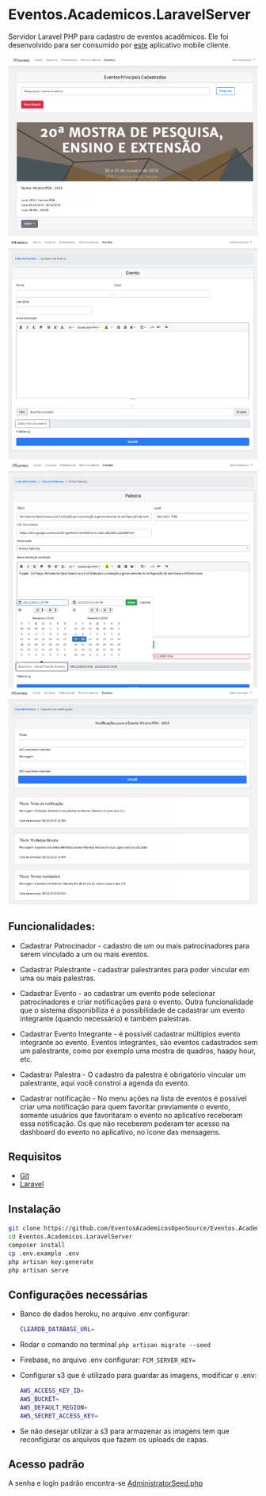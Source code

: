 # Eventos.Academicos.LaravelServer

Servidor Laravel PHP para cadastro de eventos acadêmicos. Ele foi desenvolvido para ser consumido por [este](https://github.com/EventosAcademicosOpenSource/Eventos.Academicos.Ionic) aplicativo mobile cliente. 

<img src="https://raw.githubusercontent.com/EventosAcademicosOpenSource/Eventos.Academicos.LaravelServer/master/public/images/project/screen1.png" width="600" /><img src="https://raw.githubusercontent.com/EventosAcademicosOpenSource/Eventos.Academicos.LaravelServer/master/public/images/project/screen2.png" width="600" /><img src="https://raw.githubusercontent.com/EventosAcademicosOpenSource/Eventos.Academicos.LaravelServer/master/public/images/project/screen3.png" width="600" /><img src="https://raw.githubusercontent.com/EventosAcademicosOpenSource/Eventos.Academicos.LaravelServer/master/public/images/project/screen4.png" width="600" />



## Funcionalidades: 

- Cadastrar Patrocinador - cadastro de um ou mais patrocinadores para serem vinculado a um ou mais eventos.

- Cadastrar Palestrante - cadastrar palestrantes para poder vincular em uma ou mais palestras.

- Cadastrar Evento - ao cadastrar um evento pode selecionar patrocinadores e criar notificações para o evento. Outra funcionalidade que o sistema disponibiliza é a possibilidade de cadastrar um evento integrante (quando necessário) e também palestras.

- Cadastrar Evento Integrante - é possivél cadastrar múltiplos evento integrante ao evento. Eventos integrantes, são eventos cadastrados sem um palestrante, como por exemplo uma mostra de quadros, haapy hour, etc.

- Cadastrar Palestra - O cadastro da palestra é obrigatório vincular um palestrante, aqui você constroi a agenda do evento.

- Cadastrar notificação - No menu ações na lista de eventos é possível criar uma notificação para quem favoritar previamente o evento, somente usuários que favoritaram o evento no aplicativo receberam essa notificação. Os que não receberem poderam ter acesso na dashboard do evento no aplicativo, no icone das mensagens.

## Requisitos

- [Git](http://git-scm.com/book/en/v2/Getting-Started-Installing-Git)
- [Laravel](https://laravel.com/docs/5.7/installation#server-requirements)

## Instalação

```sh
git clone https://github.com/EventosAcademicosOpenSource/Eventos.Academicos.LaravelServer.git
cd Eventos.Academicos.LaravelServer
composer install
cp .env.example .env
php artisan key:generate
php artisan serve
```

## Configurações necessárias

- Banco de dados heroku, no arquivo .env configurar:

  ```sh
  CLEARDB_DATABASE_URL=
  ```

- Rodar o comando no terminal
  `php artisan migrate --seed`

- Firebase, no arquivo .env configurar:
  `FCM_SERVER_KEY=`

- Configurar s3 que é utilizado para guardar as imagens, modificar o .env:

  ```sh
  AWS_ACCESS_KEY_ID=
  AWS_BUCKET=
  AWS_DEFAULT_REGION=
  AWS_SECRET_ACCESS_KEY=
  ```
- Se não desejar utilizar a s3 para armazenar as imagens tem que reconfigurar os arquivos que fazem os uploads de capas.

## Acesso padrão

A senha e login padrão encontra-se [AdministratorSeed.php](https://github.com/EventosAcademicosOpenSource/Eventos.Academicos.LaravelServer/blob/ed7147a332d1fe665327539addc4c67635371d5e/database/seeds/AdministratorSeed.php#L1)
